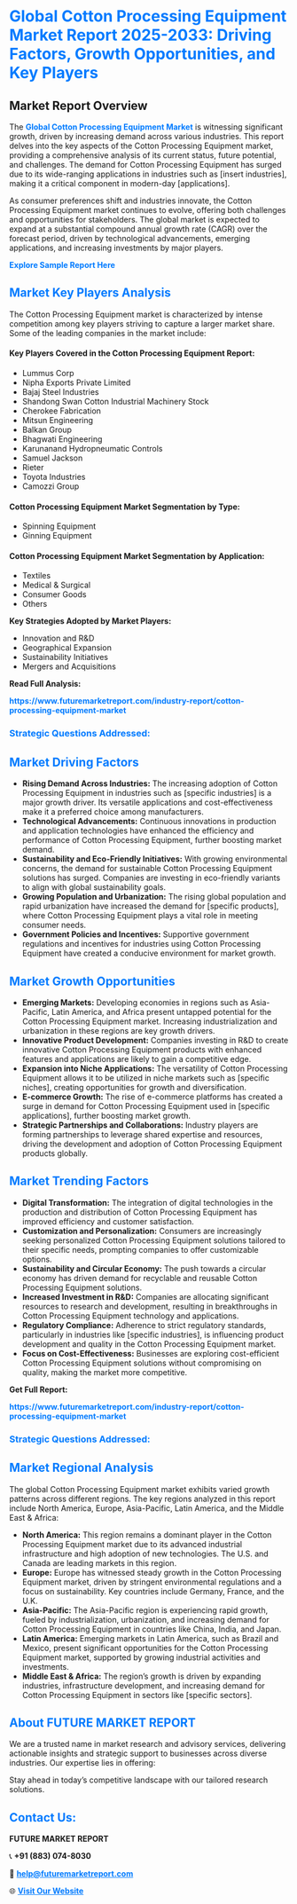 <h1 style="color: #007BFF;">Global Cotton Processing Equipment Market Report 2025-2033: Driving Factors, Growth Opportunities, and Key Players</h1>

<section id="overview">
<h2>Market Report Overview</h2>
<p>The <a href="https://www.futuremarketreport.com/industry-report/cotton-processing-equipment-market" style="color: #007BFF; text-decoration: none;"><strong>Global Cotton Processing Equipment Market</strong></a> is witnessing significant growth, driven by increasing demand across various industries. This report delves into the key aspects of the Cotton Processing Equipment market, providing a comprehensive analysis of its current status, future potential, and challenges. The demand for Cotton Processing Equipment has surged due to its wide-ranging applications in industries such as [insert industries], making it a critical component in modern-day [applications].</p>
<p>As consumer preferences shift and industries innovate, the Cotton Processing Equipment market continues to evolve, offering both challenges and opportunities for stakeholders. The global market is expected to expand at a substantial compound annual growth rate (CAGR) over the forecast period, driven by technological advancements, emerging applications, and increasing investments by major players.</p>
</section>

<section id="overview">
<p><a href="https://www.futuremarketreport.com/request-sample/reportId=45462" style="color: #007BFF; text-decoration: none;"><strong>Explore Sample Report Here</strong></a></p>
</section>

<section id="key-players">
<h2 style="color: #007BFF;">Market Key Players Analysis</h2>
<p>The Cotton Processing Equipment market is characterized by intense competition among key players striving to capture a larger market share. Some of the leading companies in the market include:</p>
<h4>Key Players Covered in the Cotton Processing Equipment Report:</h4>
<ul><li>Lummus Corp</li><li>Nipha Exports Private Limited</li><li>Bajaj Steel Industries</li><li>Shandong Swan Cotton Industrial Machinery Stock</li><li>Cherokee Fabrication</li><li>Mitsun Engineering</li><li>Balkan Group</li><li>Bhagwati Engineering</li><li>Karunanand Hydropneumatic Controls</li><li>Samuel Jackson</li><li>Rieter</li><li>Toyota Industries</li><li>Camozzi Group</li></ul>
<h4>Cotton Processing Equipment Market Segmentation by Type:</h4>
<ul><li>Spinning Equipment</li><li>Ginning Equipment</li></ul>

<h4>Cotton Processing Equipment Market Segmentation by Application:</h4>
<ul><li>Textiles</li><li>Medical &amp; Surgical</li><li>Consumer Goods</li><li>Others</li></ul>
<p><strong>Key Strategies Adopted by Market Players:</strong></p>
<ul>
<li>Innovation and R&D</li>
<li>Geographical Expansion</li>
<li>Sustainability Initiatives</li>
<li>Mergers and Acquisitions</li>
</ul>
</section>

<section>
<p><strong>Read Full Analysis: </strong></p><a href="https://www.futuremarketreport.com/industry-report/cotton-processing-equipment-market" style="color: #007BFF; text-decoration: none;"><strong>https://www.futuremarketreport.com/industry-report/cotton-processing-equipment-market</strong></a>
<h3 style="color: #007BFF;">Strategic Questions Addressed:</h3>
</section>

<section id="driving-factors">
<h2 style="color: #007BFF;">Market Driving Factors</h2>
<ul>
<li><strong>Rising Demand Across Industries:</strong> The increasing adoption of Cotton Processing Equipment in industries such as [specific industries] is a major growth driver. Its versatile applications and cost-effectiveness make it a preferred choice among manufacturers.</li>
<li><strong>Technological Advancements:</strong> Continuous innovations in production and application technologies have enhanced the efficiency and performance of Cotton Processing Equipment, further boosting market demand.</li>
<li><strong>Sustainability and Eco-Friendly Initiatives:</strong> With growing environmental concerns, the demand for sustainable Cotton Processing Equipment solutions has surged. Companies are investing in eco-friendly variants to align with global sustainability goals.</li>
<li><strong>Growing Population and Urbanization:</strong> The rising global population and rapid urbanization have increased the demand for [specific products], where Cotton Processing Equipment plays a vital role in meeting consumer needs.</li>
<li><strong>Government Policies and Incentives:</strong> Supportive government regulations and incentives for industries using Cotton Processing Equipment have created a conducive environment for market growth.</li>
</ul>
</section>

<section id="growth-opportunities">
<h2 style="color: #007BFF;">Market Growth Opportunities</h2>
<ul>
<li><strong>Emerging Markets:</strong> Developing economies in regions such as Asia-Pacific, Latin America, and Africa present untapped potential for the Cotton Processing Equipment market. Increasing industrialization and urbanization in these regions are key growth drivers.</li>
<li><strong>Innovative Product Development:</strong> Companies investing in R&D to create innovative Cotton Processing Equipment products with enhanced features and applications are likely to gain a competitive edge.</li>
<li><strong>Expansion into Niche Applications:</strong> The versatility of Cotton Processing Equipment allows it to be utilized in niche markets such as [specific niches], creating opportunities for growth and diversification.</li>
<li><strong>E-commerce Growth:</strong> The rise of e-commerce platforms has created a surge in demand for Cotton Processing Equipment used in [specific applications], further boosting market growth.</li>
<li><strong>Strategic Partnerships and Collaborations:</strong> Industry players are forming partnerships to leverage shared expertise and resources, driving the development and adoption of Cotton Processing Equipment products globally.</li>
</ul>
</section>

<section id="trending-factors">
<h2 style="color: #007BFF;">Market Trending Factors</h2>
<ul>
<li><strong>Digital Transformation:</strong> The integration of digital technologies in the production and distribution of Cotton Processing Equipment has improved efficiency and customer satisfaction.</li>
<li><strong>Customization and Personalization:</strong> Consumers are increasingly seeking personalized Cotton Processing Equipment solutions tailored to their specific needs, prompting companies to offer customizable options.</li>
<li><strong>Sustainability and Circular Economy:</strong> The push towards a circular economy has driven demand for recyclable and reusable Cotton Processing Equipment solutions.</li>
<li><strong>Increased Investment in R&D:</strong> Companies are allocating significant resources to research and development, resulting in breakthroughs in Cotton Processing Equipment technology and applications.</li>
<li><strong>Regulatory Compliance:</strong> Adherence to strict regulatory standards, particularly in industries like [specific industries], is influencing product development and quality in the Cotton Processing Equipment market.</li>
<li><strong>Focus on Cost-Effectiveness:</strong> Businesses are exploring cost-efficient Cotton Processing Equipment solutions without compromising on quality, making the market more competitive.</li>
</ul>
</section>

<section>
<p><strong>Get Full Report: </strong></p><a href="https://www.futuremarketreport.com/industry-report/cotton-processing-equipment-market" style="color: #007BFF; text-decoration: none;"><strong>https://www.futuremarketreport.com/industry-report/cotton-processing-equipment-market</strong></a>
<h3 style="color: #007BFF;">Strategic Questions Addressed:</h3>
</section>


<section id="regional-analysis">
<h2 style="color: #007BFF;">Market Regional Analysis</h2>
<p>The global Cotton Processing Equipment market exhibits varied growth patterns across different regions. The key regions analyzed in this report include North America, Europe, Asia-Pacific, Latin America, and the Middle East & Africa:</p>
<ul>
<li><strong>North America:</strong> This region remains a dominant player in the Cotton Processing Equipment market due to its advanced industrial infrastructure and high adoption of new technologies. The U.S. and Canada are leading markets in this region.</li>
<li><strong>Europe:</strong> Europe has witnessed steady growth in the Cotton Processing Equipment market, driven by stringent environmental regulations and a focus on sustainability. Key countries include Germany, France, and the U.K.</li>
<li><strong>Asia-Pacific:</strong> The Asia-Pacific region is experiencing rapid growth, fueled by industrialization, urbanization, and increasing demand for Cotton Processing Equipment in countries like China, India, and Japan.</li>
<li><strong>Latin America:</strong> Emerging markets in Latin America, such as Brazil and Mexico, present significant opportunities for the Cotton Processing Equipment market, supported by growing industrial activities and investments.</li>
<li><strong>Middle East & Africa:</strong> The region’s growth is driven by expanding industries, infrastructure development, and increasing demand for Cotton Processing Equipment in sectors like [specific sectors].</li>
</ul>
</section>

<footer>
<h2 style="color: #007BFF;">About FUTURE MARKET REPORT</h2>
<p>We are a trusted name in market research and advisory services, delivering actionable insights and strategic support to businesses across diverse industries. Our expertise lies in offering:</p>

<p>Stay ahead in today’s competitive landscape with our tailored research solutions.</p>

<h2 style="color: #007BFF;">Contact Us:</h2>
<p><strong>FUTURE MARKET REPORT</strong></p>
<p>📞 <strong>+91 (883) 074-8030</strong></p>
<p>📧 <strong><a href="mailto:help@futuremarketreport.com" style="color: #007BFF;">help@futuremarketreport.com</a></strong></p>
<p>🌐 <strong><a href="https://www.futuremarketreport.com/" style="color: #007BFF;">Visit Our Website</a></strong></p>
</footer>